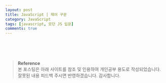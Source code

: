 ```yaml
---
layout: post
title: JavaScript | 제어 구문
category: JavaScript
tags: [javascript, 모던 JS 입문]
comments: true
---
```





















<br>
<br>
<br>

>**Reference**   
본 포스팅은 아래 사이트를 참조 및 인용하여 개인공부 용도로 작성되었습니다.   
잘못된 내용 피드백 주시면 반영하겠습니다. 감사합니다.   
